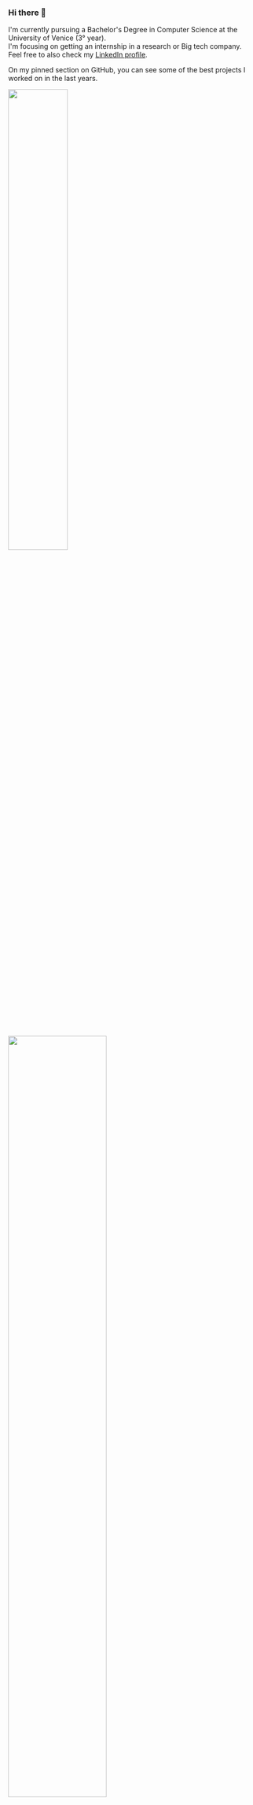 ### Hi there 👋

I'm currently pursuing a Bachelor's Degree in Computer Science at the University of Venice (3° year). <br>
I'm focusing on getting an internship in a research or Big tech company. <br>
Feel free to also check my [LinkedIn profile](https://www.linkedin.com/in/riccardo-sale/). <br>

On my pinned section on GitHub, you can see some of the best projects I worked on in the last years. <br>
<!--[![Anurag's GitHub stats](https://github-readme-stats.vercel.app/api?username=RiccardoSale)](https://github.com/anuraghazra/github-readme-stats)-->
<p align="left">
</p>

<p align="left">
  <!--<img 
    width="49%"
    src="https://github-readme-stats.vercel.app/api?username=RiccardoSale&count_private=true&show_icons=true&count_private=true&include_all_commits=true&theme=radical"
  />  -->
  <img 
    width="49%"
    src="http://github-readme-streak-stats.herokuapp.com?user=RiccardoSale&border=e4e2e2&theme=radical" />  

</p>

<p align="left">
  <img width="63%" src='https://svgshare.com/i/_Tx.svg' title='' />
  <!--<img width="35%" src="https://github-readme-stats.vercel.app/api/top-langs/?username=RiccardoSale&hide=Css,SCSS&layout=compact&theme=radical" /> -->
</p>
